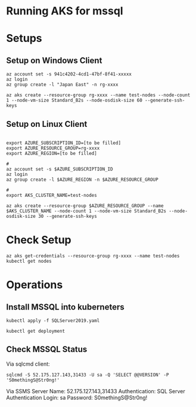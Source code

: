 # Running AKS for mssql

# Setups

## Setup on Windows Client

```
az account set -s 941c4202-4cd1-47bf-8f41-xxxxx
az login
az group create -l "Japan East" -n rg-xxxx

az aks create --resource-group rg-xxxx --name test-nodes --node-count 1 --node-vm-size Standard_B2s --node-osdisk-size 60 --generate-ssh-keys
```

## Setup on Linux Client

```

export AZURE_SUBSCRIPTION_ID=[to be filled]
export AZURE_RESOURCE_GROUP=rg-xxxx
export AZURE_REGION=[to be filled]

#
az account set -s $AZURE_SUBSCRIPTION_ID
az login
az group create -l $AZURE_REGION -n $AZURE_RESOURCE_GROUP

# 
export AKS_CLUSTER_NAME=test-nodes

az aks create --resource-group $AZURE_RESOURCE_GROUP --name $AKS_CLUSTER_NAME --node-count 1 --node-vm-size Standard_B2s --node-osdisk-size 30 --generate-ssh-keys
```

# Check Setup

```
az aks get-credentials --resource-group rg-xxxx --name test-nodes
kubectl get nodes
```

# Operations

## Install MSSQL into kuberneters

```
kubectl apply -f SQLServer2019.yaml

kubectl get deployment
```

## Check MSSQL Status
Via sqlcmd client:
```
sqlcmd -S 52.175.127.143,31433 -U sa -Q 'SELECT @@VERSION' -P 'S0methingS@Str0ng!'
```
Via SSMS
Server Name: 52.175.127.143,31433
Authentication: SQL Server Authentication
Login: sa
Password: S0methingS@Str0ng! 